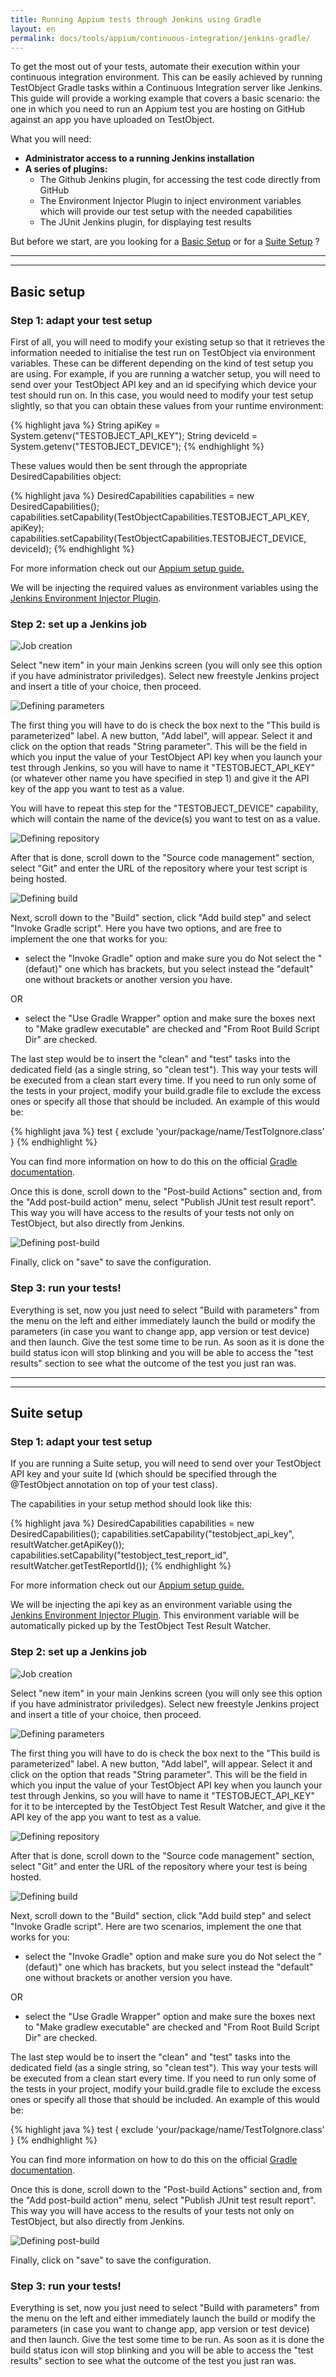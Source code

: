 ```yaml
---
title: Running Appium tests through Jenkins using Gradle
layout: en
permalink: docs/tools/appium/continuous-integration/jenkins-gradle/
---
```


To get the most out of your tests, automate their execution within your continuous integration environment. This can be easily achieved by running TestObject Gradle tasks within a Continuous Integration server like Jenkins. This guide will provide a working example that covers a basic scenario: the one in which you need to run an Appium test you are hosting on GitHub against an app you have uploaded on TestObject.

What you will need:

+ <strong>Administrator access to a running Jenkins installation</strong>
+ <strong>A series of plugins:</strong>
    * The Github Jenkins plugin, for accessing the test code directly from GitHub
    * The Environment Injector Plugin to inject environment variables which will provide our test setup with the needed capabilities
    * The JUnit Jenkins plugin, for displaying test results



But before we start, are you looking for a [Basic Setup](#basic) or for a [Suite Setup](#suite) ?

***
***

<h2 id="basic">Basic setup</h2>
<h3 id="step1">Step 1: adapt your test setup</h3>

First of all, you will need to modify your existing setup so that it retrieves the information needed to initialise the test run on TestObject via environment variables. These can be different depending on the kind of test setup you are using. For example, if you are running a watcher setup, you will need to send over your TestObject API key and an id specifying which device your test should run on. In this case, you would need to modify your test setup slightly, so that you can obtain these values from your runtime environment:

{% highlight java %}
    String apiKey = System.getenv("TESTOBJECT_API_KEY");
    String deviceId = System.getenv("TESTOBJECT_DEVICE");
{% endhighlight %}

These values would then be sent through the appropriate DesiredCapabilities object:

{% highlight java %}
    DesiredCapabilities capabilities = new DesiredCapabilities();
    capabilities.setCapability(TestObjectCapabilities.TESTOBJECT_API_KEY, apiKey);
    capabilities.setCapability(TestObjectCapabilities.TESTOBJECT_DEVICE, deviceId);
{% endhighlight %}

For more information check out our [Appium setup guide.](https://help.testobject.com/docs/tools/appium/setups)

We will be injecting the required values as environment variables using the [Jenkins Environment Injector Plugin](https://wiki.jenkins-ci.org/display/JENKINS/EnvInject+Plugin).

<h3 id="step2">Step 2: set up a Jenkins job</h3>

![Job creation](/img/guides/jenkins_gradle_suite/create_new_item.png)

Select "new item" in your main Jenkins screen (you will only see this option if you have administrator priviledges).
Select new freestyle Jenkins project and insert a title of your choice, then proceed.

![Defining parameters](/img/guides/jenkins_gradle_suite/parameters.png)

The first thing you will have to do is check the box next to the "This build is parameterized" label. A new button, "Add label", will appear. Select it and click on the option that reads "String parameter". This will be the field in which you input the value of your TestObject API key when you launch your test through Jenkins, so you will have to name it "TESTOBJECT_API_KEY" (or whatever other name you have specified in step 1) and give it the API key of the app you want to test as a value.

You will have to repeat this step for the "TESTOBJECT_DEVICE" capability, which will contain the name of the device(s) you want to test on as a value.

![Defining repository](/img/guides/jenkins_gradle_suite/git_repo.png)

After that is done, scroll down to the "Source code management" section, select "Git" and enter the URL of the repository where your test script is being hosted.


![Defining build](/img/guides/jenkins_gradle_suite/build.png)

Next, scroll down to the "Build" section, click "Add build step" and select "Invoke Gradle script". Here you have two options, and are free to implement the one that works for you:

+ select the "Invoke Gradle" option and make sure you do Not select the "(defaut)" one which has brackets, but you select instead the "default" one without brackets or another version you have.

OR

+ select the "Use Gradle Wrapper" option and make sure the boxes next to "Make gradlew executable" are checked and "From Root Build Script Dir" are checked.

The last step would be to insert the "clean" and "test" tasks into the dedicated field (as a single string, so "clean test"). This way your tests will be executed from a clean start every time. If you need to run only some of the tests in your project, modify your build.gradle file to exclude the excess ones or specify all those that should be included. An example of this would be:

{% highlight java %}
test {
    exclude 'your/package/name/TestToIgnore.class'
}
{% endhighlight %}

You can find more information on how to do this on the official [Gradle documentation](https://docs.gradle.org/current/dsl/org.gradle.api.tasks.testing.Test.html).

Once this is done, scroll down to the "Post-build Actions" section and, from the "Add post-build action" menu, select "Publish JUnit test result report". This way you will have access to the results of your tests not only on TestObject, but also directly from Jenkins.

![Defining post-build](/img/guides/jenkins_gradle/screenshot5.png)

Finally, click on "save" to save the configuration.

<h3 id="step3">Step 3: run your tests!</h3>

Everything is set, now you just need to select "Build with parameters" from the menu on the left and either immediately launch the build or modify the parameters (in case you want to change app, app version or test device) and then launch. Give the test some time to be run. As soon as it is done the build status icon will stop blinking and you will be able to access the "test results" section to see what the outcome of the test you just ran was.


***
***

<h2 id="suite">Suite setup</h2>
<h3 id="step1">Step 1: adapt your test setup</h3>

If you are running a Suite setup, you will need to send over your TestObject API key and your suite Id (which should be specified through the @TestObject annotation on top of your test class).

The capabilities in your setup method should look like this:

{% highlight java %}
    DesiredCapabilities capabilities = new DesiredCapabilities();
    capabilities.setCapability("testobject_api_key", resultWatcher.getApiKey());
    capabilities.setCapability("testobject_test_report_id", resultWatcher.getTestReportId());
{% endhighlight %}

For more information check out our [Appium setup guide.](https://help.testobject.com/docs/tools/appium/setups)

We will be injecting the api key as an environment variable using the [Jenkins Environment Injector Plugin](https://wiki.jenkins-ci.org/display/JENKINS/EnvInject+Plugin). This environment variable will be automatically picked up by the TestObject Test Result Watcher.

<h3 id="step2">Step 2: set up a Jenkins job</h3>

![Job creation](/img/guides/jenkins_gradle_suite/create_new_item.png)

Select "new item" in your main Jenkins screen (you will only see this option if you have administrator priviledges).
Select new freestyle Jenkins project and insert a title of your choice, then proceed.

![Defining parameters](/img/guides/jenkins_gradle_suite/parameters.png)

The first thing you will have to do is check the box next to the "This build is parameterized" label. A new button, "Add label", will appear. Select it and click on the option that reads "String parameter". This will be the field in which you input the value of your TestObject API key when you launch your test through Jenkins, so you will have to name it "TESTOBJECT_API_KEY" for it to be intercepted by the TestObject Test Result Watcher, and give it the API key of the app you want to test as a value.

![Defining repository](/img/guides/jenkins_gradle_suite/git_repo.png)

After that is done, scroll down to the "Source code management" section, select "Git" and enter the URL of the repository where your test is being hosted.

![Defining build](/img/guides/jenkins_gradle_suite/build.png)

Next, scroll down to the "Build" section, click "Add build step" and select "Invoke Gradle script". Here are two scenarios, implement the one that works for you:

+ select the "Invoke Gradle" option and make sure you do Not select the "(defaut)" one which has brackets, but you select instead the "default" one without brackets or another version you have.

OR

+ select the "Use Gradle Wrapper" option and make sure the boxes next to "Make gradlew executable" are checked and "From Root Build Script Dir" are checked.

The last step would be to insert the "clean" and "test" tasks into the dedicated field (as a single string, so "clean test"). This way your tests will be executed from a clean start every time. If you need to run only some of the tests in your project, modify your build.gradle file to exclude the excess ones or specify all those that should be included. An example of this would be:

{% highlight java %}
test {
    exclude 'your/package/name/TestToIgnore.class'
}
{% endhighlight %}

You can find more information on how to do this on the official [Gradle documentation](https://docs.gradle.org/current/dsl/org.gradle.api.tasks.testing.Test.html).

Once this is done, scroll down to the "Post-build Actions" section and, from the "Add post-build action" menu, select "Publish JUnit test result report". This way you will have access to the results of your tests not only on TestObject, but also directly from Jenkins.

![Defining post-build](/img/guides/jenkins_gradle/screenshot5.png)


Finally, click on "save" to save the configuration.


<h3 id="step3">Step 3: run your tests!</h3>

Everything is set, now you just need to select "Build with parameters" from the menu on the left and either immediately launch the build or modify the parameters (in case you want to change app, app version or test device) and then launch. Give the test some time to be run. As soon as it is done the build status icon will stop blinking and you will be able to access the "test results" section to see what the outcome of the test you just ran was.
